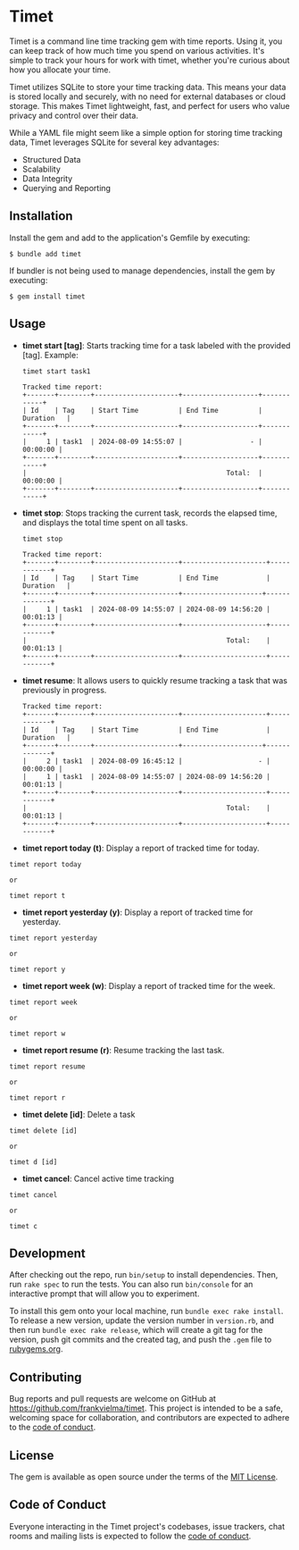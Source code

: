 # Timet

Timet is a command line time tracking gem with time reports. Using it, you can keep track of how much time you spend on various activities. It's simple to track your hours for work with timet, whether you're curious about how you allocate your time.

Timet utilizes SQLite to store your time tracking data. This means your data is stored locally and securely, with no need for external databases or cloud storage. This makes Timet lightweight, fast, and perfect for users who value privacy and control over their data.


While a YAML file might seem like a simple option for storing time tracking data, Timet leverages SQLite for several key advantages:

- Structured Data
- Scalability
- Data Integrity
- Querying and Reporting

## Installation

Install the gem and add to the application's Gemfile by executing:

    $ bundle add timet

If bundler is not being used to manage dependencies, install the gem by executing:

    $ gem install timet

## Usage

- **timet start [tag]**: Starts tracking time for a task labeled with the provided [tag]. Example:
    ```shell
    timet start task1
    ```

    ```
    Tracked time report:
    +-------+--------+---------------------+-------------------+------------+
    | Id    | Tag    | Start Time          | End Time          | Duration   |
    +-------+--------+---------------------+-------------------+------------+
    |     1 | task1  | 2024-08-09 14:55:07 |                 - |   00:00:00 |
    +-------+--------+---------------------+-------------------+------------+
    |                                                  Total:  |   00:00:00 |
    +-------+--------+---------------------+-------------------+------------+
    ```

- **timet stop**: Stops tracking the current task, records the elapsed time, and displays the total time spent on all tasks.

    ```shell
    timet stop
    ```

    ```
    Tracked time report:
    +-------+--------+---------------------+---------------------+------------+
    | Id    | Tag    | Start Time          | End Time            | Duration   |
    +-------+--------+---------------------+--------------------+-------------+
    |     1 | task1  | 2024-08-09 14:55:07 | 2024-08-09 14:56:20 |   00:01:13 |
    +-------+--------+---------------------+---------------------+------------+
    |                                                  Total:    |   00:01:13 |
    +-------+--------+---------------------+---------------------+------------+
    ```

- **timet resume**: It allows users to quickly resume tracking a task that was previously in progress.
    ```
    Tracked time report:
    +-------+--------+---------------------+---------------------+------------+
    | Id    | Tag    | Start Time          | End Time            | Duration   |
    +-------+--------+---------------------+--------------------+-------------+
    |     2 | task1  | 2024-08-09 16:45:12 |                   - |   00:00:00 |
    |     1 | task1  | 2024-08-09 14:55:07 | 2024-08-09 14:56:20 |   00:01:13 |
    +-------+--------+---------------------+---------------------+------------+
    |                                                  Total:    |   00:01:13 |
    +-------+--------+---------------------+---------------------+------------+
    ```

- **timet report today (t)**: Display a report of tracked time for today.

```shell
timet report today

or

timet report t
```

- **timet report yesterday (y)**: Display a report of tracked time for yesterday.

```shell
timet report yesterday

or

timet report y
```

- **timet report week (w)**: Display a report of tracked time for the week.

```shell
timet report week

or

timet report w
```

- **timet report resume (r)**: Resume tracking the last task.

```shell
timet report resume

or

timet report r
```


- **timet delete [id]**: Delete a task

```shell
timet delete [id]

or

timet d [id]
```

- **timet cancel**: Cancel active time tracking

```shell
timet cancel

or

timet c
```



## Development

After checking out the repo, run `bin/setup` to install dependencies. Then, run `rake spec` to run the tests. You can also run `bin/console` for an interactive prompt that will allow you to experiment.

To install this gem onto your local machine, run `bundle exec rake install`. To release a new version, update the version number in `version.rb`, and then run `bundle exec rake release`, which will create a git tag for the version, push git commits and the created tag, and push the `.gem` file to [rubygems.org](https://rubygems.org).

## Contributing

Bug reports and pull requests are welcome on GitHub at https://github.com/frankvielma/timet. This project is intended to be a safe, welcoming space for collaboration, and contributors are expected to adhere to the [code of conduct](https://github.com/frankvielma/timet/blob/master/CODE_OF_CONDUCT.md).

## License

The gem is available as open source under the terms of the [MIT License](https://opensource.org/licenses/MIT).

## Code of Conduct

Everyone interacting in the Timet project's codebases, issue trackers, chat rooms and mailing lists is expected to follow the [code of conduct](https://github.com/frankvielma/timet/blob/master/CODE_OF_CONDUCT.md).
